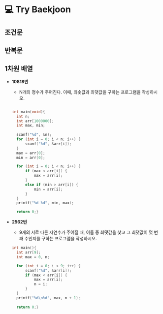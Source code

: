 # :computer: Try Baekjoon

## 조건문
## 반복문
## 1차원 배열
+ **10818번**
  + N개의 정수가 주어진다. 이때, 최솟값과 최댓값을 구하는 프로그램을 작성하시오.
  
  ```c
  
  int main(void){
    int n;
    int arr[1000000];
    int max, min;
    
    scanf("%d", &n);
    for (int i = 0; i < n; i++) {
        scanf("%d", &arr[i]);
    }
    max = arr[0];
    min = arr[0];

    for (int i = 0; i < n; i++) {
        if (max < arr[i]) {
            max = arr[i];
        }
        else if (min > arr[i]) {
            min = arr[i];
        }
    }
    printf("%d %d", min, max);

    return 0;}
  ```

+ **2562번**
  + 9개의 서로 다른 자연수가 주어질 때, 이들 중 최댓값을 찾고 그 최댓값이 몇 번째 수인지를 구하는 프로그램을 작성하시오.
  
  
  ```c
  int main(){
    int arr[9];
    int max = 0, n;

    for (int i = 0; i < 9; i++) {
        scanf("%d", &arr[i]);
        if (max < arr[i]) {
            max = arr[i];
            n = i;
        }
    }
    printf("%d\n%d", max, n + 1);
    
    return 0;}
    ```
